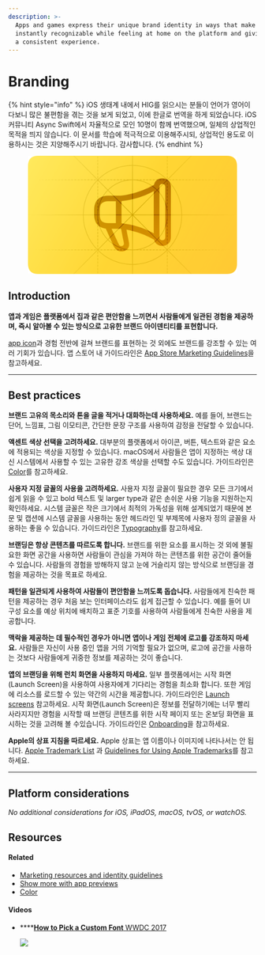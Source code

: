 ```yaml
---
description: >-
  Apps and games express their unique brand identity in ways that make them
  instantly recognizable while feeling at home on the platform and giving people
  a consistent experience.
---
```


# Branding

{% hint style="info" %}
iOS 생태계 내에서 HIG를 읽으시는 분들이 언어가 영어이다보니 많은 불편함을 겪는 것을 보게 되었고, 이에 한글로 번역을 하게 되었습니다. iOS 커뮤니티 Async Swift에서 자율적으로 모인 10명이 함께 번역했으며, 일체의 상업적인 목적을 띄지 않습니다. 이 문서를 학습에 적극적으로 이용해주시되, 상업적인 용도로 이용하시는 것은 지양해주시기 바랍니다. 감사합니다.
{% endhint %}

<figure><img src="../.gitbook/assets/foundations-branding-intro_2x.png" alt=""><figcaption></figcaption></figure>

## Introduction

**앱과 게임은 플랫폼에서 집과 같은 편안함을 느끼면서 사람들에게 일관된 경험을 제공하며, 즉시 알아볼 수 있는 방식으로 고유한 브랜드 아이덴티티를 표현합니다.**

[app icon](https://developer.apple.com/design/human-interface-guidelines/foundations/app-icons/)과 경험 전반에 걸쳐 브랜드를 표현하는 것 외에도 브랜드를 강조할 수 있는 여러 기회가 있습니다. 앱 스토어 내 가이드라인은 [App Store Marketing Guidelines](https://developer.apple.com/app-store/marketing/guidelines/)을 참고하세요.

***

## Best practices

**브랜드 고유의 목소리와 톤을 글을 적거나 대화하는데 사용하세요.** 예를 들어, 브랜드는 단어, 느낌표, 그림 이모티콘, 간단한 문장 구조를 사용하여 감정을 전달할 수 있습니다.

**액센트 색상 선택을 고려하세요.** 대부분의 플랫폼에서 아이콘, 버튼, 텍스트와 같은 요소에 적용되는 색상을 지정할 수 있습니다. macOS에서 사람들은 앱이 지정하는 색상 대신 시스템에서 사용할 수 있는 고유한 강조 색상을 선택할 수도 있습니다. 가이드라인은 [Color](https://developer.apple.com/design/human-interface-guidelines/foundations/color/)를 참고하세요.

**사용자 지정 글꼴의 사용을 고려하세요.** 사용자 지정 글꼴이 필요한 경우 모든 크기에서 쉽게 읽을 수 있고 bold 텍스트 및 larger type과 같은 손쉬운 사용 기능을 지원하는지 확인하세요. 시스템 글꼴은 작은 크기에서 최적의 가독성을 위해 설계되었기 때문에 본문 및 캡션에 시스템 글꼴을 사용하는 동안 헤드라인 및 부제목에 사용자 정의 글꼴을 사용하는 좋을 수 있습니다. 가이드라인은 [Typography](https://developer.apple.com/design/human-interface-guidelines/foundations/typography/)를 참고하세요.

**브랜딩은 항상 콘텐츠를 따르도록 합니다.** 브랜드를 위한 요소를 표시하는 것 외에 불필요한 화면 공간을 사용하면 사람들이 관심을 가져야 하는 콘텐츠를 위한 공간이 줄어들 수 있습니다. 사람들의 경험을 방해하지 않고 눈에 거슬리지 않는 방식으로 브랜딩을 경험을 제공하는 것을 목표로 하세요.

**패턴을 일관되게 사용하여 사람들이 편안함을 느끼도록 돕습니다.** 사람들에게 친숙한 패턴을 제공하는 경우 처음 보는 인터페이스라도 쉽게 접근할 수 있습니다. 예를 들어 UI 구성 요소를 예상 위치에 배치하고 표준 기호를 사용하여 사람들에게 친숙한 사용을 제공합니다.

**맥락을 제공하는 데 필수적인 경우가 아니면 앱이나 게임 전체에 로고를 강조하지 마세요.** 사람들은 자신이 사용 중인 앱을 거의 기억할 필요가 없으며, 로고에 공간을 사용하는 것보다 사람들에게 귀중한 정보를 제공하는 것이 좋습니다.

**앱의 브랜딩을 위해 런치 화면을 사용하지 마세요.** 일부 플랫폼에서는 시작 화면(Launch Screen)을 사용하여 사용자에게 기다리는 경험을 최소화 합니다. 또한 게임에 리소스를 로드할 수 있는 약간의 시간을 제공합니다. 가이드라인은 [Launch screens](https://developer.apple.com/design/human-interface-guidelines/patterns/launching#launch-screens) 참고하세요. 시작 화면(Launch Screen)은 정보를 전달하기에는 너무 빨리 사라지지만 경험을 시작할 때 브랜딩 콘텐츠를 위한 시작 페이지 또는 온보딩 화면을 표시하는 것을 고려해 볼 수있습니다. 가이드라인은 [Onboarding](https://developer.apple.com/design/human-interface-guidelines/patterns/onboarding/)을 참고하세요.

**Apple의 상표 지침을 따르세요.** Apple 상표는 앱 이름이나 이미지에 나타나서는 안 됩니다. [Apple Trademark List](https://www.apple.com/legal/intellectual-property/trademark/appletmlist.html) 과 [Guidelines for Using Apple Trademarks](https://www.apple.com/legal/intellectual-property/guidelinesfor3rdparties.html)를 참고하세요.

***

## Platform considerations

_No additional considerations for iOS, iPadOS, macOS, tvOS, or watchOS._

## Resources

#### **Related**

* [Marketing resources and identity guidelines](https://developer.apple.com/app-store/marketing/guidelines/)
* [Show more with app previews](https://developer.apple.com/app-store/app-previews/)
* [Color](https://developer.apple.com/design/human-interface-guidelines/foundations/color)

#### **Videos**

*   ****[**How to Pick a Custom Font** WWDC 2017](https://developer.apple.com/videos/play/wwdc2017/815/)

    ![](https://devimages-cdn.apple.com/wwdc-services/images/7/1919/1919\_wide\_250x141\_2x.jpg)
